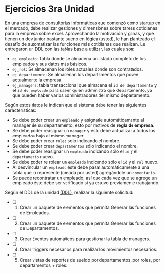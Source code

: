 # Ejercicios 3ra Unidad

En una empresa de consultorías informáticas que comenzó como startup en el mercado, debe realizar gestiones y dimensiones sobre tareas cotidianas para la empresa sobre excel. Aprovechando la motivación y ganas, y que tienen un dev junior bastante bueno en lógica (usted), le han planteado el desafío de automatizar las funciones más cotidianas que realizan.
Le entregaron un DDL con las tablas base a utilizar, las cuales son:
- `ej_empleado`: Tabla donde se almacena un listado completo de los empleados y sus datos más básicos.
- `ej_rol`: Se almacenan los roles actuales donde son contratados.
- `ej_departamento`: Se almacenan los departamentos que posee actualmente la empresa.
- `ej_managers`: tabla transaccional que almacena el `id de departamento` y el `id de empleado` para saber quién administra qué departamento, ya que pueden haber varios administradores del mismo departamento.

Según estos datos le indican que el sistema debe tener las siguientes características:
- Se debe poder crear un `empleado` y asignarle automáticamente al manager de su departamento, esto por motivos de **regla de empresa**.
- Se debe poder reasignar un `manager` y ésto debe actualizar a todos los empleados bajo el mismo manager.
- Se debe poder crear `roles` solo indicando el nombre.
- Se debe poder crear `departamentos` sólo indicando el nombre.
- Se debe poder reasignar un `empleado` indicando sólo el `id` y el `departamento` nuevo.
- Se debe poder re rolear un `empleado` indicando sólo el `id` y el `rol` nuevo.
- Al desvincular un `empleado` éste debe pasar automáticamente a una tabla que lo represente (creada por usted) agregándole un `comentario`.
- Se puede recontratar un empleado, así que cada vez que se agrege un empleado éste debe ser verificado si ya estuvo previamente trabajando.

Según el DDL de la unidad [(DDL)](/3.0-DDL.sql), realizar la siguiente solicitud:

- [ ]  1. Crear un paquete de elementos que permita Generar las funciones de Empleados.
- [ ]  2. Crear un paquete de elementos que permita Generar las funciones de Departamentos.
- [ ]  3. Crear Eventos automáticos para gestionar la tabla de managers.
- [ ]  4. Crear triggers necesarios para realizar los movimientos necesarios.
- [ ]  5. Crear vistas de reportes de sueldo por departamentos, por roles, por departamentos + roles.
